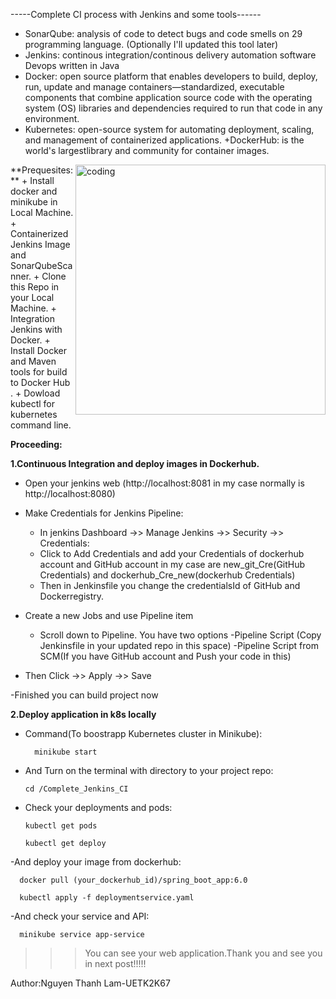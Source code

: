 

-----Complete CI process with Jenkins and some tools------

+ SonarQube: analysis of code to detect bugs and code smells on 29 programming language. (Optionally I'll updated this tool later)
+ Jenkins: continous integration/continous delivery automation software Devops written in Java
+ Docker: open source platform that enables developers to build, deploy, run, update and manage containers—standardized, executable components that combine application source code with the operating system (OS) libraries and dependencies required to run that code in any environment.
+ Kubernetes: open-source system for automating deployment, scaling, and management of containerized applications.
+DockerHub: is the world's largestlibrary and community for container images.


<img align = "right" alt = "coding" width = "400" src = "https://tse2.mm.bing.net/th?id=OIP.Y0E3jRjyztQ0-5LKTxBb1gHaDj&pid=Api&P=0&h=180">
**Prequesites:**
+ Install docker and minikube in Local Machine.
+ Containerized Jenkins Image and SonarQubeScanner.
+ Clone this Repo in your Local Machine.
+ Integration Jenkins with Docker.
+ Install Docker and Maven tools for build to Docker Hub .
+ Dowload kubectl for kubernetes command line.

**Proceeding:**

**1.Continuous Integration and deploy images in Dockerhub.**
- Open your jenkins web (http://localhost:8081 in my case normally is http://localhost:8080)
  
- Make Credentials for Jenkins Pipeline:
  +  In jenkins Dashboard ->> Manage Jenkins ->> Security ->> Credentials:
  +  Click to Add Credentials and add your Credentials of dockerhub account and GitHub account
     in my case are new_git_Cre(GitHub Credentials) and dockerhub_Cre_new(dockerhub Credentials)   
  +  Then in Jenkinsfile you change the credentialsId of GitHub and Dockerregistry.
    
- Create a new Jobs and use Pipeline item
  + Scroll down to Pipeline. You have two options
                              -Pipeline Script (Copy Jenkinsfile in your updated repo in this space)
                              -Pipeline Script from SCM(If you have GitHub account and Push your code in this)
    
- Then Click ->> Apply ->> Save

-Finished you can build project now

**2.Deploy application in k8s locally**

- Command(To boostrapp Kubernetes cluster in Minikube):
  
        minikube start

- And Turn on the terminal with directory to your project repo:

      cd /Complete_Jenkins_CI

- Check your deployments and pods: 

      kubectl get pods

      kubectl get deploy
  
-And deploy your image from dockerhub:

      docker pull (your_dockerhub_id)/spring_boot_app:6.0

      kubectl apply -f deploymentservice.yaml

-And check your service and API:

      minikube service app-service

      

>>>You can see your web application.Thank you and see you in next post!!!!!

Author:Nguyen Thanh Lam-UETK2K67



